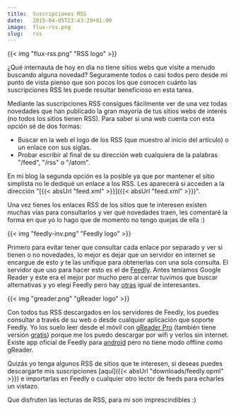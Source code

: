```yaml
---
title:  Suscripciones RSS
date:   2015-04-05T23:43:29+01:00
image:  flux-rss.png
slug:   rss
---
```

{{< img "flux-rss.png" "RSS logo" >}}

¿Qué internauta de hoy en día no tiene sitios webs que visite a menudo buscando alguna novedad? Seguramente todos o casi todos pero desde mi punto de vista pienso que son pocos los que conocen cuánto las suscripciones RSS les puede resultar beneficioso en esta tarea.

Mediante las suscripciones RSS consigues fácilmente ver de una vez todas novedades que han publicado la gran mayoría de tus sitios webs de interés (no todos los sitios tienen RSS). Para saber si una web cuenta con esta opción sé de dos formas:

* Buscar en la web el logo de los RSS (que muestro al inicio del artículo) o un enlace con sus siglas.
* Probar escribir al final de su dirección web cualquiera de la palabras "/feed", "/rss" o "/atom".

En mi blog la segunda opción es la posible ya que por mantener el sitio simplista no le dediqué un enlace a los RSS. Les aparecerá si acceden a la dirección "[{{< absUrl "feed.xml" >}}]({{< absUrl "feed.xml" >}})".

Una vez tienes los enlaces RSS de los sitios que te interesen existen muchas vías para consultarlos y ver qué novedades traen, les comentaré la forma en que yo lo hago que de momento no tengo quejas de ella :)

{{< img "feedly-inv.png" "Feedly logo" >}}

Primero para evitar tener que consultar cada enlace por separado y ver si tienen o no novedades, lo mejor es dejar que un servidor en internet se encargue de esto y te las unifique para obtenerlas con una sola consulta. El servidor que uso para hacer esto es el de [Feedly](http://feedly.com/). Antes teníamos Google Reader y éste era el mejor por mucho pero al cerrar tuvimos que buscar alternativas y yo elegí Feedly pero hay [otras](http://alternativeto.net/software/feedly/) igual de interesantes.

{{< img "greader.png" "gReader logo" >}}

Con todos tus RSS descargados en los servidores de Feedly, los puedes consultar a través de su web o desde cualquier aplicación que soporte Feedly. Yo los suelo leer desde el móvil con [gReader Pro](https://play.google.com/store/apps/details?id=com.noinnion.android.greader.readerpro) (también tiene versión [gratis](https://play.google.com/store/apps/details?id=com.noinnion.android.greader.reader)) porque me los puedo descargar por wifi y verlos sin internet. Existe app oficial de Feedly para [android](https://play.google.com/store/apps/details?id=com.devhd.feedly) pero no tiene modo offline como gReader.

Quizás yo tenga algunos RSS de sitios que te interesen, si deseas puedes descargarte mis suscripciones [aquí]({{< absUrl "downloads/feedly.opml" >}}) e importarlas en Feedly o cualquier otro lector de feeds para echarles un vistazo.

Que disfruten las lecturas de RSS, para mi son imprescindibles :)